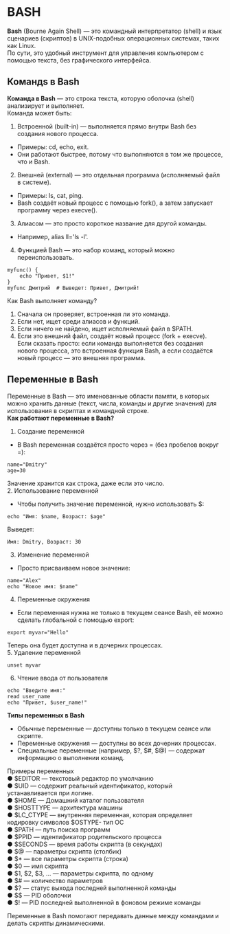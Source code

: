 # BASH
**Bash** (Bourne Again Shell) — это командный интерпретатор (shell) и язык сценариев (скриптов) в UNIX-подобных операционных системах, таких как Linux.    
По сути, это удобный инструмент для управления компьютером с помощью текста, без графического интерфейса.

## Командs в Bash
**Команда в Bash** — это строка текста, которую оболочка (shell) анализирует и выполняет.    
Команда может быть:

1. Встроенной (built-in) — выполняется прямо внутри Bash без создания нового процесса.
- Примеры: cd, echo, exit.
- Они работают быстрее, потому что выполняются в том же процессе, что и Bash.
2. Внешней (external) — это отдельная программа (исполняемый файл в системе).
- Примеры: ls, cat, ping.
- Bash создаёт новый процесс с помощью fork(), а затем запускает программу через execve().
3. Алиасом — это просто короткое название для другой команды.     
- Например, alias ll='ls -l'.
4. Функцией Bash — это набор команд, который можно переиспользовать.
```
myfunc() {
    echo "Привет, $1!"
}
myfunc Дмитрий  # Выведет: Привет, Дмитрий!
```

Как Bash выполняет команду?
1. Сначала он проверяет, встроенная ли это команда.
2. Если нет, ищет среди алиасов и функций.
3. Если ничего не найдено, ищет исполняемый файл в $PATH.
4. Если это внешний файл, создаёт новый процесс (fork + execve).     
Если сказать просто: если команда выполняется без создания нового процесса, это встроенная функция Bash, а если создаётся новый процесс — это внешняя программа.

## Переменные в Bash
Переменные в Bash — это именованные области памяти, в которых можно хранить данные (текст, числа, команды и другие значения) для использования в скриптах и командной строке.   
__Как работают переменные в Bash?__    
1. Создание переменной   
- В Bash переменная создаётся просто через = (без пробелов вокруг =):
```
name="Dmitry"
age=30
```
Значение хранится как строка, даже если это число.    
2. Использование переменной    
- Чтобы получить значение переменной, нужно использовать $:
```
echo "Имя: $name, Возраст: $age"
```
Выведет:
```
Имя: Dmitry, Возраст: 30
```
3. Изменение переменной
- Просто присваиваем новое значение:
```
name="Alex"
echo "Новое имя: $name"
```
4. Переменные окружения
- Если переменная нужна не только в текущем сеансе Bash, её можно сделать глобальной с помощью export:
```
export myvar="Hello"
```
Теперь она будет доступна и в дочерних процессах.    
5. Удаление переменной
```
unset myvar
```
6. Чтение ввода от пользователя
```
echo "Введите имя:"
read user_name
echo "Привет, $user_name!"
```
__Типы переменных в Bash__
- Обычные переменные — доступны только в текущем сеансе или скрипте.
- Переменные окружения — доступны во всех дочерних процессах.
- Специальные переменные (например, $?, $#, $@) — содержат информацию о выполнении команд.

Примеры переменных    
● $EDITOR — текстовый редактор по умолчанию    
● $UID — содержит реальный идентификатор, который устанавливается при логине.     
● $НОМЕ — Домашний каталог пользователя    
● $HОЅTTYPE — архитектура машины    
● $LC_CTYPE — внутренняя переменная, которая определяет кодировку символов $ОЅTYPE- тип ОС     
● $РАТН — путь поиска программ     
● $PPID — идентификатор родительского процесса    
● $SECONDS — время работы скрипта (в секундах)     
● $@ — параметры скрипта (столбик)     
● $* — все параметры скрипта (строка)     
● $0 — имя скрипта     
● $1, $2, $3, ... — параметры скрипта, по одному      
● $# — количество параметров     
● $? — статус выхода последней выполненной команды    
● $$ — PID оболочки     
● $! — PID последней выполненной в фоновом режиме команды    


Переменные в Bash помогают передавать данные между командами и делать скрипты динамическими.
